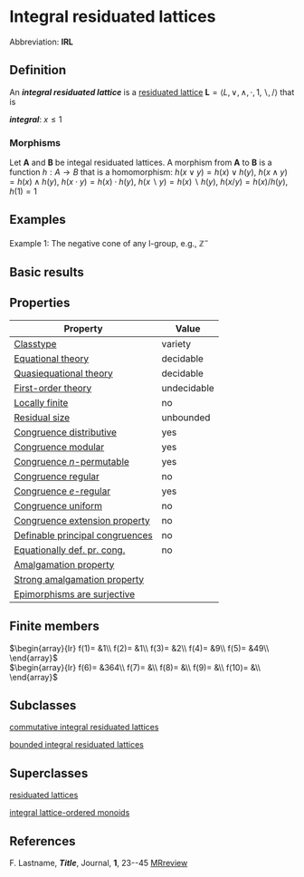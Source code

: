 # Integral residuated lattices

Abbreviation: **IRL**

## Definition
An ***integral residuated lattice*** is a [residuated lattice](residuated_lattices.md) $\mathbf{L}=\langle L, \vee, \wedge, \cdot, 1, \backslash, /\rangle$ that is

***integral***:  $x\le 1$

### Morphisms
Let $\mathbf{A}$ and $\mathbf{B}$ be integal residuated lattices. A morphism from $\mathbf{A}$ to $\mathbf{B}$ is a function $h:A\rightarrow B$ that is a homomorphism: $h(x\vee y)=h(x)\vee h(y)$, $h(x\wedge y)=h(x)\wedge h(y)$, $h(x\cdot y)=h(x)\cdot h(y)$, $h(x\backslash
y)=h(x)\backslash h(y)$, $h(x/y)=h(x)/h(y)$, $h(1)=1$

## Examples
Example 1: The negative cone of any l-group, e.g., $\mathbb Z^-$

## Basic results


## Properties



|Property|Value|
|---|---|
|[Classtype](classtype.md)                        |variety  |
|[Equational theory](equational_theory.md)                |decidable |
|[Quasiequational theory](quasiequational_theory.md)           |decidable |
|[First-order theory](first-order_theory.md)               |undecidable |
|[Locally finite](locally_finite.md)                   |no  |
|[Residual size](residual_size.md)                    |unbounded  |
|[Congruence distributive](congruence_distributive.md)          |yes  |
|[Congruence modular](congruence_modular.md)               |yes  |
|[Congruence $n$-permutable](congruence_$n$-permutable.md)        |yes  |
|[Congruence regular](congruence_regular.md)               |no  |
|[Congruence $e$-regular](congruence_$e$-regular.md)           |yes  |
|[Congruence uniform](congruence_uniform.md)               |no  |
|[Congruence extension property](congruence_extension_property.md)    |no  |
|[Definable principal congruences](definable_principal_congruences.md)  |no  |
|[Equationally def. pr. cong.](equationally_def._pr._cong..md)      |no |
|[Amalgamation property](amalgamation_property.md)            | |
|[Strong amalgamation property](strong_amalgamation_property.md)     | |
|[Epimorphisms are surjective](epimorphisms_are_surjective.md)      | |

## Finite members

$\begin{array}{lr}
  f(1)= &1\\
  f(2)= &1\\
  f(3)= &2\\
  f(4)= &9\\
  f(5)= &49\\
\end{array}$     
$\begin{array}{lr}
  f(6)= &364\\
  f(7)= &\\
  f(8)= &\\
  f(9)= &\\
  f(10)= &\\
\end{array}$


## Subclasses
[commutative integral residuated lattices](commutative_integral_residuated_lattices.md)

[bounded integral residuated lattices](bounded_integral_residuated_lattices.md)


## Superclasses
[residuated lattices](residuated_lattices.md)

[integral lattice-ordered monoids](integral_lattice-ordered_monoids.md)


## References


F. Lastname, ***Title***, Journal, **1**, 23--45 [MRreview](mrreviews.md) 



